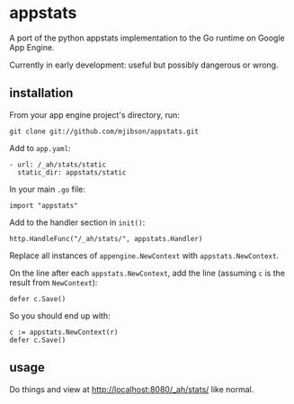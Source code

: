 # appstats

A port of the python appstats implementation to the Go runtime on Google App Engine.

Currently in early development: useful but possibly dangerous or wrong.

## installation

From your app engine project's directory, run:

```git clone git://github.com/mjibson/appstats.git```

Add to `app.yaml`:

```
- url: /_ah/stats/static
  static_dir: appstats/static
```

In your main `.go` file:

```import "appstats"```

Add to the handler section in `init()`:

```http.HandleFunc("/_ah/stats/", appstats.Handler)```

Replace all instances of `appengine.NewContext` with `appstats.NewContext`.

On the line after each `appstats.NewContext`, add the line (assuming `c` is the result from `NewContext`):

```defer c.Save()```

So you should end up with:

```
c := appstats.NewContext(r)
defer c.Save()
```

## usage

Do things and view at [http://localhost:8080/_ah/stats/](http://localhost:8080/_ah/stats/) like normal.

